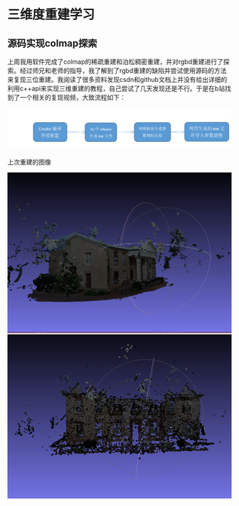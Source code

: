 # 三维度重建学习

## 源码实现colmap探索

  上周我用软件完成了colmap的稀疏重建和泊松稠密重建，并对rgbd重建进行了探索。经过师兄和老师的指导，我了解到了rgbd重建的缺陷并尝试使用源码的方法来复现三位重建。我阅读了很多资料发现csdn和github文档上并没有给出详细的利用c++api来实现三维重建的教程，自己尝试了几天发现还是不行。于是在b站找到了一个相关的复现视频，大致流程如下：

![a37fc0682c03be1609761d685a808e5](https://github.com/ZYJ-Group/wuyuchen/blob/main/%E5%91%A8%E5%B7%A5%E4%BD%9C/%E6%B5%81%E7%A8%8B%E5%9B%BE.png)

上次重建的图像

![稠密重建](https://github.com/ZYJ-Group/wuyuchen/blob/main/%E5%91%A8%E5%B7%A5%E4%BD%9C/%E7%A8%A0%E5%AF%86%E9%87%8D%E5%BB%BA.png)![重建1](https://github.com/ZYJ-Group/wuyuchen/blob/main/%E5%91%A8%E5%B7%A5%E4%BD%9C/%E9%87%8D%E5%BB%BA1.png)
